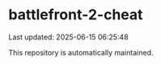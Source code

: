 # battlefront-2-cheat

Last updated: 2025-06-15 06:25:48

This repository is automatically maintained.
